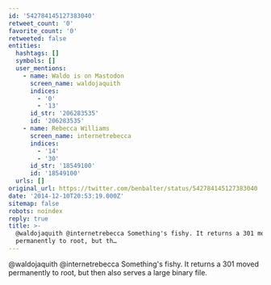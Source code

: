 ```yaml
---
id: '542784145127383040'
retweet_count: '0'
favorite_count: '0'
retweeted: false
entities:
  hashtags: []
  symbols: []
  user_mentions:
    - name: Waldo is on Mastodon
      screen_name: waldojaquith
      indices:
        - '0'
        - '13'
      id_str: '206283535'
      id: '206283535'
    - name: Rebecca Williams
      screen_name: internetrebecca
      indices:
        - '14'
        - '30'
      id_str: '18549100'
      id: '18549100'
  urls: []
original_url: https://twitter.com/benbalter/status/542784145127383040
date: '2014-12-10T20:53:19.000Z'
sitemap: false
robots: noindex
reply: true
title: >-
  @waldojaquith @internetrebecca Something's fishy. It returns a 301 moved
  permanently to root, but th…
---
```


@waldojaquith @internetrebecca Something's fishy. It returns a 301 moved permanently to root, but then also serves a large binary file.